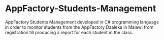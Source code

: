 # AppFactory-Students-Management
AppFactory Students Management developed in C# programming language in order to monitor students from the AppFactory Dzaleka in Malawi from registration till producing a report for each student in the class.
